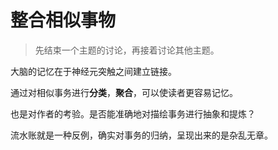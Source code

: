 # 整合相似事物

> 先结束一个主题的讨论，再接着讨论其他主题。

大脑的记忆在于神经元突触之间建立链接。

通过对相似事务进行**分类**，**聚合**，可以使读者更容易记忆。

也是对作者的考验。是否能准确地对描绘事务进行抽象和提炼？

流水账就是一种反例，确实对事务的归纳，呈现出来的是杂乱无章。

